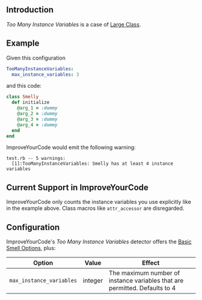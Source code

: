 ## Introduction

_Too Many Instance Variables_ is a case of [Large Class](Large-Class.md).

## Example

Given this configuration

```yaml
TooManyInstanceVariables:
  max_instance_variables: 3
```

and this code:

```Ruby
class Smelly
  def initialize
    @arg_1 = :dummy
    @arg_2 = :dummy
    @arg_3 = :dummy
    @arg_4 = :dummy
  end
end
```

ImproveYourCode would emit the following warning:

```
test.rb -- 5 warnings:
  [1]:TooManyInstanceVariables: Smelly has at least 4 instance variables
```
## Current Support in ImproveYourCode

ImproveYourCode only counts the instance variables you use explicitly like in the example above. Class macros like `attr_accessor` are disregarded.

## Configuration

ImproveYourCode's _Too Many Instance Variables_ detector offers the [Basic Smell Options](Basic-Smell-Options.md), plus:

| Option                   | Value   | Effect  |
| -------------------------|---------|---------|
| `max_instance_variables` | integer | The maximum number of instance variables that are permitted. Defaults to 4 |
